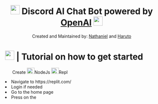 <h1 align="center"><img src="https://raw.githubusercontent.com/SudhanPlayz/Discord-MusicBot/v5/assets/logo.gif" width="30px"> Discord AI Chat Bot powered by <a href="https://openai.com/">OpenAI</a> <img src="https://raw.githubusercontent.com/SudhanPlayz/Discord-MusicBot/v5/assets/logo.gif" width="30px"></h1>

<p align="center">Created and Maintained by: <a href="https://discord.com/users/829427219541393428">Nathaniel</a> and <a href="https://discord.com/users/1061411114958729287">Haruto</a></p>

<h1><img src="https://media.tenor.com/b_FZg7BDYkUAAAAM/ishowspeed-goofy.gif" width="30px"> | Tutorial on how to get started</h1>
<ul>Create <img src="https://static-00.iconduck.com/assets.00/node-js-icon-454x512-nztofx17.png" width="25px" height="20px">NodeJs <img src="https://upload.wikimedia.org/wikipedia/commons/thumb/7/78/New_Replit_Logo.svg/1200px-New_Replit_Logo.svg.png" width="25px" height="20px">Repl</ul>
<li>Navigate to https://replit.com/</li>
<li>Login if needed</li>
<li>Go to the home page</li>
<li>Press on the <im src="https://i.postimg.cc/xCbqxWys/image.png" width="100px"></li>